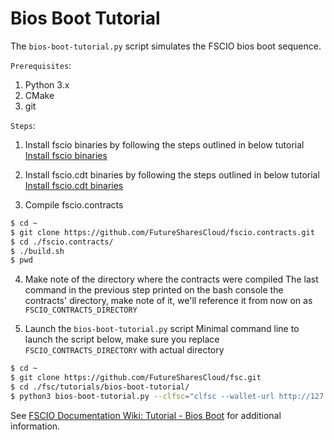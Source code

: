 # Bios Boot Tutorial

The `bios-boot-tutorial.py` script simulates the FSCIO bios boot sequence.

``Prerequisites``:

1. Python 3.x
2. CMake
3. git

``Steps``:

1. Install fscio binaries by following the steps outlined in below tutorial
[Install fscio binaries](https://github.com/FutureSharesCloud/fsc#mac-os-x-brew-install)

2. Install fscio.cdt binaries by following the steps outlined in below tutorial
[Install fscio.cdt binaries](https://github.com/FutureSharesCloud/fscio.cdt#binary-releases)

3. Compile fscio.contracts

```bash
$ cd ~
$ git clone https://github.com/FutureSharesCloud/fscio.contracts.git
$ cd ./fscio.contracts/
$ ./build.sh
$ pwd

```

4. Make note of the directory where the contracts were compiled
The last command in the previous step printed on the bash console the contracts' directory, make note of it, we'll reference it from now on as `FSCIO_CONTRACTS_DIRECTORY`

5. Launch the `bios-boot-tutorial.py` script
Minimal command line to launch the script below, make sure you replace `FSCIO_CONTRACTS_DIRECTORY` with actual directory

```bash
$ cd ~
$ git clone https://github.com/FutureSharesCloud/fsc.git
$ cd ./fsc/tutorials/bios-boot-tutorial/
$ python3 bios-boot-tutorial.py --clfsc="clfsc --wallet-url http://127.0.0.1:6666 " --nodfsc=nodfsc --kfscd=kfscd --contracts-dir="/FSCIO_CONTRACTS_DIRECTORY/" -a

```

See [FSCIO Documentation Wiki: Tutorial - Bios Boot](https://github.com/FutureSharesCloud/fsc/wiki/Tutorial-Bios-Boot-Sequence) for additional information.
